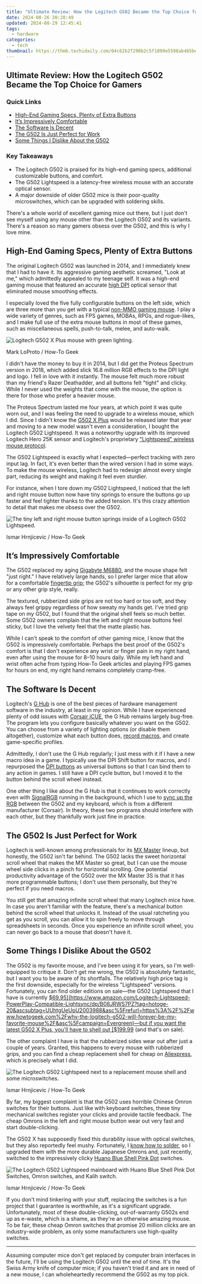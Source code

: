 ```yaml
---
title: "Ultimate Review: How the Logitech G502 Became the Top Choice for Gamers"
date: 2024-08-26 20:28:49
updated: 2024-08-29 12:45:41
tags:
  - hardware
categories:
  - tech
thumbnail: https://thmb.techidaily.com/04c62b2f290b2c5f1899e5598ab465be77832cb08688d450e39f1038f772602c.png
---
```


## Ultimate Review: How the Logitech G502 Became the Top Choice for Gamers

### Quick Links

* [High-End Gaming Specs, Plenty of Extra Buttons](https://some-guidance.techidaily.com/2024-approved-taming-soundtracks-audio-capture-in-windows-10/)
* [It’s Impressively Comfortable](https://ai-video-tools.techidaily.com/updated-2024-approved-from-bland-to-grand-enhancing-lower-thirds-in-final-cut-pro-x/)
* [The Software Is Decent](https://instagram-videos.techidaily.com/new-2024-approved-whats-not-advertised-ten-facts-about-instagram-reels/)
* [The G502 Is Just Perfect for Work](https://extra-lessons.techidaily.com/updated-ancestral-aesthetics-art-without-restrictive-rights/)
* [Some Things I Dislike About the G502](https://facebook-video-footage.techidaily.com/updated-calculating-youtube-profits-instantly-for-2024/)

### Key Takeaways

* The Logitech G502 is praised for its high-end gaming specs, additional customizable buttons, and comfort.
* The G502 Lightspeed is a latency-free wireless mouse with an accurate optical sensor.
* A major downside of older G502 mice is their poor-quality microswitches, which can be upgraded with soldering skills.

 There's a whole world of excellent gaming mice out there, but I just don't see myself using any mouse other than the Logitech G502 and its variants. There's a reason so many gamers obsess over the G502, and this is why I love mine.

##  High-End Gaming Specs, Plenty of Extra Buttons

 The original Logitech G502 was launched in 2014, and I immediately knew that I had to have it. Its aggressive gaming aesthetic screamed, "Look at me," which admittedly appealed to my teenage self. It was a high-end gaming mouse that featured an accurate [high DPI](https://article-knowledge.techidaily.com/2024-approved-enhancing-zoom-picture-resolution-simple-upgrades/) optical sensor that eliminated mouse smoothing effects.

 I especially loved the five fully configurable buttons on the left side, which are three more than you get with a typical [non-MMO gaming mouse](https://youtube-video-recordings.techidaily.com/updated-cutting-edge-filmmaking-techniques-youtubes-insights-and-competitors/). I play a wide variety of genres, such as FPS games, MOBAs, RPGs, and rogue-likes, and I make full use of the extra mouse buttons in most of these games, such as miscellaneous spells, push-to-talk, melee, and auto-walk.

![Logitech G502 X Plus mouse with green lighting.](https://static1.howtogeekimages.com/wordpress/wp-content/uploads/2022/09/Logitech-G502-X-Plus-Hero-2.jpg) 

Mark LoProto / How-To Geek

 I didn't have the money to buy it in 2014, but I did get the Proteus Spectrum version in 2018, which added slick 16.8 million RGB effects to the DPI light and logo. I fell in love with it instantly. The mouse felt much more robust than my friend's Razer Deathadder, and all buttons felt "tight" and clicky. While I never used the weights that come with the mouse, the option is there for those who prefer a heavier mouse.

 The Proteus Spectrum lasted me four years, at which point it was quite worn out, and I was feeling the need to upgrade to a wireless mouse, which I did. Since I didn't know the [G502 X Plus](https://extra-approaches.techidaily.com/2024-approved-navigating-soundscape-dilution-via-audacity-tools/) would be released later that year and moving to a new model wasn't even a consideration, I bought the Logitech G502 Lightspeed. It was a noteworthy upgrade with its improved Logitech Hero 25K sensor and Logitech's proprietary ["Lightspeed" wireless mouse protocol](https://android-pokemon-go.techidaily.com/in-2024-a-working-guide-for-pachirisu-pokemon-go-map-on-motorola-moto-g24-drfone-by-drfone-virtual-android/).

 The G502 Lightspeed is exactly what I expected—perfect tracking with zero input lag. In fact, it's even better than the wired version I had in some ways. To make the mouse wireless, Logitech had to redesign almost every single part, reducing its weight and making it feel even sturdier.

 For instance, when I tore down my G502 Lightspeed, I noticed that the left and right mouse button now have tiny springs to ensure the buttons go up faster and feel tighter thanks to the added tension. It's this crazy attention to detail that makes me obsess over the G502.

![The tiny left and right mouse button springs inside of a Logitech G502 Lightspeed.](https://static1.howtogeekimages.com/wordpress/wp-content/uploads/2024/07/img20240705153104.jpg) 

Ismar Hrnjicevic / How-To Geek

##  It’s Impressively Comfortable

 The G502 replaced my aging [Gigabyte M6880](https://www.gigabyte.com/Mouse/M6880#ov), and the mouse shape felt "just right." I have relatively large hands, so I prefer larger mice that allow for a comfortable [fingertip grip](https://change-location.techidaily.com/in-2024-how-to-use-ispoofer-on-samsung-galaxy-f34-5g-drfone-by-drfone-virtual-android/); the G502's silhouette is perfect for my grip or any other grip style, really.

 The textured, rubberized side grips are not too hard or too soft, and they always feel grippy regardless of how sweaty my hands get. I've tried grip tape on my G502, but I found that the original shell feels so much better. Some G502 owners complain that the left and right mouse buttons feel sticky, but I love the velvety feel that the matte plastic has.

 While I can't speak to the comfort of other gaming mice, I know that the G502 is impressively comfortable. Perhaps the best proof of the G502's comfort is that I don't experience any wrist or finger pain in my right hand, even after using the mouse for 8–10 hours daily. While my left hand and wrist often ache from typing How-To Geek articles and playing FPS games for hours on end, my right hand remains completely cramp-free.

##  The Software Is Decent

 Logitech's [G Hub](https://www.logitechg.com/en-us/innovation/g-hub.html) is one of the best pieces of hardware management software in the industry, at least in my opinion. While I have experienced plenty of odd issues with [Corsair iCUE](https://fix-guide.techidaily.com/in-2024-how-to-change-your-tecno-phantom-v-flip-location-on-life360-without-anyone-knowing-drfone-by-drfone-virtual-android/), the G Hub remains largely bug-free. The program lets you configure basically whatever you want on the G502\. You can choose from a variety of lighting options (or disable them altogether), customize what each button does, [record macros](https://twitter-videos.techidaily.com/updated-in-2024-directly-delivering-tiktok-videos-to-twitters-feed/), and create game-specific profiles.

 Admittedly, I don't use the G Hub regularly; I just mess with it if I have a new macro idea in a game. I typically use the DPI Shift button for macros, and I repurposed the [DPI buttons](https://win11.techidaily.com/fixing-your-it-admin-cant-do-more-on-windows-os/) as universal buttons so that I can bind them to any action in games. I still have a DPI cycle button, but I moved it to the button behind the scroll wheel instead.

 One other thing I like about the G Hub is that it continues to work correctly even with [SignalRGB](https://signalrgb.com/) running in the background, which I use to [sync up the RGB](https://youtube-docs.techidaily.com/ving-affiliate-success-with-online-videos-for-2024/) between the G502 and my keyboard, which is from a different manufacturer (Corsair). In theory, these two programs should interfere with each other, but they thankfully work just fine in practice.

##  The G502 Is Just Perfect for Work

 Logitech is well-known among professionals for its [MX Master](https://iphone-unlock.techidaily.com/in-2024-7-ways-to-lock-apps-on-iphone-12-pro-and-ipad-securely-drfone-by-drfone-ios/) lineup, but honestly, the G502 isn't far behind. The G502 lacks the sweet horizontal scroll wheel that makes the MX Master so great, but I can use the mouse wheel side clicks in a pinch for horizontal scrolling. One potential productivity advantage of the G502 over the MX Master 3S is that it has more programmable buttons; I don't use them personally, but they're perfect if you need macros.

 You still get that amazing infinite scroll wheel that many Logitech mice have. In case you aren't familiar with the feature, there's a mechanical button behind the scroll wheel that unlocks it. Instead of the usual ratcheting you get as you scroll, you can allow it to spin freely to move through spreadsheets in seconds. Once you experience an infinite scroll wheel, you can never go back to a mouse that doesn't have it.

##  Some Things I Dislike About the G502

 The G502 is my favorite mouse, and I've been using it for years, so I'm well-equipped to critique it. Don't get me wrong, the G502 is absolutely fantastic, but I want you to be aware of its shortfalls. The relatively high price tag is the first downside, especially for the wireless "Lightspeed" versions. Fortunately, you can find older editions on sale—the G502 Lightspeed that I have is currently [$69.95](https://www.amazon.com/Logitech-Lightspeed-PowerPlay-Compatible-Lightsync/dp/B08JRWS7PZ?tag=hotoge-20&ascsubtag=UUhtgUeUpU2003988&asc%5Frefurl=https%3A%2F%2Fwww.howtogeek.com%2Fwhy-the-logitech-g502-will-forever-be-my-favorite-mouse%2F&asc%5Fcampaign=Evergreen)—but if you want the latest G502 X Plus, you'll have to shell out [$199.99](https://www.amazon.com/Logitech-G-Artanis-WL-Black/dp/B092CB69Q4?tag=hotoge-20&ascsubtag=UUhtgUeUpU2003988&asc%5Frefurl=https%3A%2F%2Fwww.howtogeek.com%2Fwhy-the-logitech-g502-will-forever-be-my-favorite-mouse%2F&asc%5Fcampaign=Evergreen) (and that's on sale).

 The other complaint I have is that the rubberized sides wear out after just a couple of years. Granted, this happens to every mouse with rubberized grips, and you can find a cheap replacement shell for cheap on [Aliexpress](https://www.aliexpress.com/w/wholesale-g502-shell.html), which is precisely what I did.

![The Logitech G502 Lightspeed next to a replacement mouse shell and some microswitches.](https://static1.howtogeekimages.com/wordpress/wp-content/uploads/2024/07/13.jpg) 

Ismar Hrnjicevic / How-To Geek

 By far, my biggest complaint is that the G502 uses horrible Chinese Omron switches for their buttons. Just like with keyboard switches, these tiny mechanical switches register your clicks and provide tactile feedback. The cheap Omrons in the left and right mouse button wear out very fast and start double-clicking.

 The G502 X has supposedly fixed this durability issue with optical switches, but they also reportedly feel mushy. Fortunately, I [know how to solder](https://network-issues.techidaily.com/corrective-modifications-added-missing-amd-driver-to-pcs/), so I upgraded them with the more durable Japanese Omrons and, just recently, switched to the impressively clicky [Huano Blue Shell Pink Dot](https://www.maxgaming.com/en/other-accessories/blue-shell-pink-dot-switch-2-pack) switches.

![The Logitech G502 Lightspeed mainboard with Huano Blue Shell Pink Dot Switches, Omron switches, and Kalih switch.](https://static1.howtogeekimages.com/wordpress/wp-content/uploads/2024/07/img20240705162145.jpg) 

Ismar Hrnjicevic / How-To Geek

 If you don't mind tinkering with your stuff, replacing the switches is a fun project that I guarantee is worthwhile, as it's a significant upgrade. Unfortunately, most of these double-clicking, out-of-warranty G502s end up as e-waste, which is a shame, as they're an otherwise amazing mouse. To be fair, these cheap Omron switches that promise 20 million clicks are an industry-wide problem, as only some manufacturers use high-quality switches.

---

 Assuming computer mice don't get replaced by computer brain interfaces in the future, I'll be using the Logitech G502 until the end of time. It's the Swiss Army knife of computer mice; if you haven't tried it and are in need of a new mouse, I can wholeheartedly recommend the G502 as my top pick.

<ins class="adsbygoogle"
     style="display:block"
     data-ad-format="autorelaxed"
     data-ad-client="ca-pub-7571918770474297"
     data-ad-slot="1223367746"></ins>



<ins class="adsbygoogle"
     style="display:block"
     data-ad-client="ca-pub-7571918770474297"
     data-ad-slot="8358498916"
     data-ad-format="auto"
     data-full-width-responsive="true"></ins>
